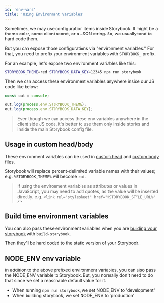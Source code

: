 ```yaml
---
id: 'env-vars'
title: 'Using Environment Variables'
---
```


Sometimes, we may use configuration items inside Storybook. It might be a theme color, some client secret, or a JSON string. So, we usually tend to hard code them.

But you can expose those configurations via "environment variables." For that, you need to prefix your environment variables with `STORYBOOK_` prefix.

For an example, let's expose two environment variables like this:

```sh
STORYBOOK_THEME=red STORYBOOK_DATA_KEY=12345 npm run storybook
```

Then we can access these environment variables anywhere inside our JS code like below:

```js
const out = console;

out.log(process.env.STORYBOOK_THEME);
out.log(process.env.STORYBOOK_DATA_KEY);
```

> Even though we can access these env variables anywhere in the client side JS code, it's better to use them only inside stories and inside the main Storybook config file.

## Usage in custom head/body

These environment variables can be used in [custom head](/configurations/add-custom-head-tags) and [custom body](/configurations/add-custom-body) files.

Storybook will replace percent-delimited variable names with their values; e.g. `%STORYBOOK_THEME%` will become `red`.

> If using the environment variables as attributes or values in JavaScript, you may need to add quotes, as the value will be inserted directly. e.g. `<link rel="stylesheet" href="%STORYBOOK_STYLE_URL%" />`

## Build time environment variables

You can also pass these environment variables when you are [building your storybook](/basics/exporting-storybook) with `build-storybook`.

Then they'll be hard coded to the static version of your Storybook.

## NODE_ENV env variable

In addition to the above prefixed environment variables, you can also pass the NODE_ENV variable to Storybook. But, you normally don't need to do that since we set a reasonable default value for it.

-   When running `npm run storybook`, we set NODE_ENV to 'development'
-   When building storybook, we set NODE_ENV to 'production'
